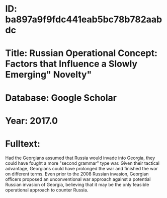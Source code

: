 # ID: ba897a9f9fdc441eab5bc78b782aabdc
# Title: Russian Operational Concept: Factors that Influence a Slowly Emerging" Novelty"
# Database: Google Scholar
# Year: 2017.0
# Fulltext:
Had the Georgians assumed that Russia would invade into Georgia, they could have fought a more "second grammar" type war.
Given their tactical advantage, Georgians could have prolonged the war and finished the war on different terms.
Even prior to the 2008 Russian invasion, Georgian officers proposed an unconventional war approach against a potential Russian invasion of Georgia, believing that it may be the only feasible operational approach to counter Russia.